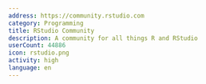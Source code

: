 ```yaml
---
address: https://community.rstudio.com
category: Programming
title: RStudio Community
description: A community for all things R and RStudio
userCount: 44886
icon: rstudio.png
activity: high
language: en
---
```

